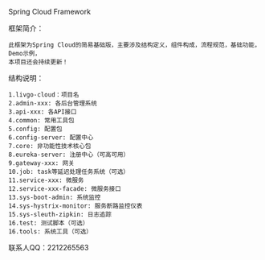 Spring Cloud Framework

框架简介：

    此框架为Spring Cloud的简易基础版，主要涉及结构定义，组件构成，流程规范，基础功能，Demo示例，
    本项目还会持续更新！
    
结构说明：

    1.livgo-cloud：项目名
    2.admin-xxx: 各后台管理系统
    3.api-xxx: 各API接口
    4.common: 常用工具包
    5.config: 配置包
    6.config-server: 配置中心
    7.core: 非功能性技术核心包
    8.eureka-server: 注册中心（可高可用）
    9.gateway-xxx: 网关
    10.job: task等延迟处理任务系统（可选）
    11.service-xxx: 微服务
    12.service-xxx-facade: 微服务接口
    13.sys-boot-admin: 系统监控
    14.sys-hystrix-monitor: 服务断路监控仪表
    15.sys-sleuth-zipkin: 日志追踪
    16.test: 测试脚本（可选）
    16.tools: 系统工具（可选）
    
    
联系人QQ：2212265563
    
